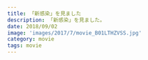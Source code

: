 ```yaml
---
title: 「新感染」を見ました
description: 「新感染」を見ました。
date: 2018/09/02
image: 'images/2017/7/movie_B01LTHZVSS.jpg'
category: movie
tags: movie
---
```


